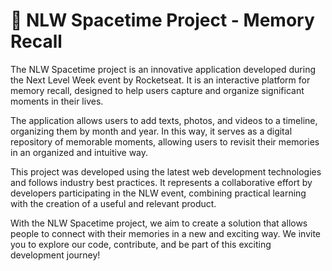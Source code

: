 # 🚀 NLW Spacetime Project - Memory Recall
The NLW Spacetime project is an innovative application developed during the Next Level Week event by Rocketseat. It is an interactive platform for memory recall, designed to help users capture and organize significant moments in their lives.

The application allows users to add texts, photos, and videos to a timeline, organizing them by month and year. In this way, it serves as a digital repository of memorable moments, allowing users to revisit their memories in an organized and intuitive way.

This project was developed using the latest web development technologies and follows industry best practices. It represents a collaborative effort by developers participating in the NLW event, combining practical learning with the creation of a useful and relevant product.

With the NLW Spacetime project, we aim to create a solution that allows people to connect with their memories in a new and exciting way. We invite you to explore our code, contribute, and be part of this exciting development journey!
